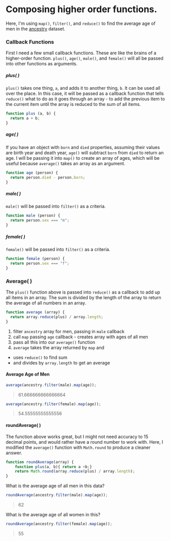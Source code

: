 # Composing higher order functions.
Here, I'm using `map()`, `filter()`, and `reduce()` to find the average age of men in the [ancestry](http://eloquentjavascript.net/code/ancestry.js) dataset.

### Callback Functions
First I need a few small callback functions. These are like the brains of a higher-order function. `plus()`, `age()`, `male()`, and `female()`  will all be passed into other functions as arguments. 

##### plus( )
`plus()` takes one thing, `a`, and adds it to another thing, `b`. It can be used all over the place. In this case, it will be passed as a callback function that tells `reduce()` what to do as it goes through an array - to add the previous item to the current item until the array is reduced to the sum of all items.

```js
function plus (a, b) { 
  return a + b;
}
```

##### age( )
If you have an object with `born` and `died` properties, assuming their values are birth year and death year, `age()` will subtract `born` from `died` to return an age. I will be passing it into `map()` to create an array of ages, which will be useful because `average()` takes an array as an argument. 

```js
function age (person) {
  return person.died - person.born;
}
```
##### male( )
`male()` will be passed into `filter()` as a criteria. 

```js
function male (person) {
  return person.sex === "m";
}
```

##### female( )
`female()` will be passed into `filter()` as a criteria. 

```js
function female (person) {
  return person.sex === "f";
}
```

### Average( )
The `plus()` function above is passed into `reduce()` as a callback to add up all items in an array. The sum is divided by the length of the array to return the average of all numbers in an array. 

```js
function average (array) {
  return array.reduce(plus) / array.length;
}
```

1. filter `ancestry` array for men, passing in `male` callback 
1. call `map` passing `age` callback - creates array with ages of all men
1. pass all this into our `average()` function
1. `average` takes the array returned by `map` and 
  * uses `reduce()` to find sum
  * and divides by `array.length` to get an average 


#### Average Age of Men

```js
average(ancestry.filter(male).map(age));
```
> 61.666666666666664  


```js
average(ancestry.filter(female).map(age));
```
> 54.55555555555556  

#### roundAverage( )
The function above works great, but I might not need accuracy to 15 decimal points, and would rather have a round number to work with. Here, I modified the `average()` function with `Math.round` to produce a cleaner answer. 

```js
function roundAverage(array) {
    function plus(a, b){ return a +b;}
    return Math.round(array.reduce(plus) / array.length);
}
```
What is the average age of all men in this data?

```js
roundAverage(ancestry.filter(male).map(age));
```
> 62  

What is the average age of all women in this?

```js
roundAverage(ancestry.filter(female).map(age));
```
> 55  


